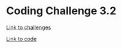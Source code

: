 # Coding Challenge 3.2

[Link to challenges](../../course-material/all-coding-challenges.pdf)

[Link to code](https://github.com/iainaitken/courses/blob/main/udemy/complete_javascript/coding-challenges/challenge-3-2.js)